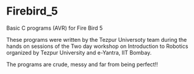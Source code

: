 # Firebird_5
Basic C programs (AVR) for Fire Bird 5

These programs were written by the Tezpur Universoty team during the hands on sessions of the Two day workshop on Introduction to Robotics organized by Tezpur University and e-Yantra, IIT Bombay.

The programs are crude, messy and far from being perfect!!
